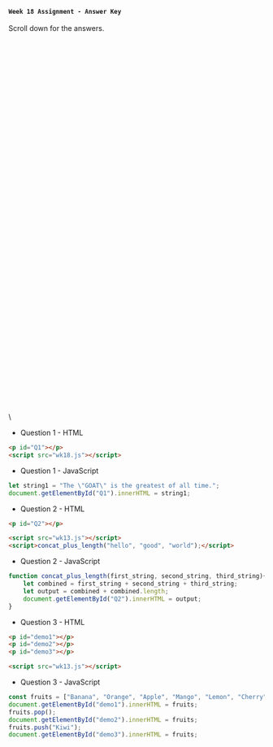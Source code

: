 **`Week 18 Assignment - Answer Key`**
\
\
Scroll down for the answers.
\
\
\
\
\
\
\
\
\
\
\
\
\
\
\
\
\
\
\
\
\
\
\
\
\
\
\
\
\
\
\
\
\
\
\
\
\
\
\
\
\
\
\
\
\
\

- Question 1 - HTML
```html
<p id="Q1"></p>
<script src="wk18.js"></script>
```
- Question 1 - JavaScript
```js
let string1 = "The \"GOAT\" is the greatest of all time.";
document.getElementById("Q1").innerHTML = string1;
```

- Question 2 - HTML
```html
<p id="Q2"></p>

<script src="wk13.js"></script>  
<script>concat_plus_length("hello", "good", "world");</script>
```
- Question 2 - JavaScript
```js
function concat_plus_length(first_string, second_string, third_string){
    let combined = first_string + second_string + third_string;
    let output = combined + combined.length;
    document.getElementById("Q2").innerHTML = output;
}
```

- Question 3 - HTML
```html
<p id="demo1"></p>
<p id="demo2"></p>
<p id="demo3"></p>

<script src="wk13.js"></script>  
```
- Question 3 - JavaScript
```js
const fruits = ["Banana", "Orange", "Apple", "Mango", "Lemon", "Cherry"];
document.getElementById("demo1").innerHTML = fruits;
fruits.pop();
document.getElementById("demo2").innerHTML = fruits;
fruits.push("Kiwi");
document.getElementById("demo3").innerHTML = fruits;
```
